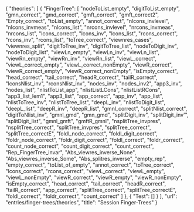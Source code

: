 {
    "theories": [
        {
            "FingerTree": [
                "nodeToList_empty",
                "digitToList_empty",
                "gmn_correct",
                "gmd_correct",
                "gmft_correct",
                "gmft_correct2",
                "Empty_correct",
                "toList_empty",
                "annot_correct",
                "nlcons_invlevel",
                "nlcons_invmeas",
                "nlcons_list",
                "nrcons_invlevel",
                "nrcons_invmeas",
                "nrcons_list",
                "lcons_correct",
                "lcons_inv",
                "lcons_list",
                "rcons_correct",
                "rcons_inv",
                "rcons_list",
                "toTree_correct",
                "viewnres_cases",
                "viewnres_split",
                "digitToTree_inv",
                "digitToTree_list",
                "nodeToDigit_inv",
                "nodeToDigit_list",
                "viewLn_empty",
                "viewLn_inv",
                "viewLn_list",
                "viewRn_empty",
                "viewRn_inv",
                "viewRn_list",
                "viewL_correct",
                "viewL_correct_empty",
                "viewL_correct_nonEmpty",
                "viewR_correct",
                "viewR_correct_empty",
                "viewR_correct_nonEmpty",
                "isEmpty_correct",
                "head_correct",
                "tail_correct",
                "headR_correct",
                "tailR_correct",
                "lconsNlist_inv",
                "rconsNlist_inv",
                "nodes_inv",
                "nodes_inv2",
                "app3_inv",
                "nodes_list",
                "nlistToList_app",
                "nlistListLCons",
                "nlistListRCons",
                "app3_list_lem1",
                "app3_list",
                "app_correct",
                "app_inv",
                "app_list",
                "nlistToTree_inv",
                "nlistToTree_list",
                "deepL_inv",
                "nlistToDigit_list",
                "deepL_list",
                "deepR_inv",
                "deepR_list",
                "gmnl_correct",
                "splitNlist_correct",
                "digitToNlist_inv",
                "gmnl_gmd",
                "gmn_gmd",
                "splitDigit_inv",
                "splitDigit_inv'",
                "splitDigit_list",
                "gmnl_gmft",
                "gmftR_gmnl",
                "nsplitTree_invpres",
                "nsplitTree_correct",
                "splitTree_invpres",
                "splitTree_correct",
                "splitTree_correctE",
                "foldl_node_correct",
                "foldl_digit_correct",
                "foldr_node_correct",
                "foldr_digit_correct",
                "foldl_correct",
                "foldr_correct",
                "count_node_correct",
                "count_digit_correct",
                "count_correct",
                "Rep_FingerTree_invar",
                "Abs_viewres_inverse_None",
                "Abs_viewres_inverse_Some",
                "Abs_splitres_inverse",
                "empty_rep",
                "empty_correct",
                "toList_of_empty",
                "annot_correct",
                "toTree_correct",
                "lcons_correct",
                "rcons_correct",
                "viewL_correct",
                "viewL_empty",
                "viewL_nonEmpty",
                "viewR_correct",
                "viewR_empty",
                "viewR_nonEmpty",
                "isEmpty_correct",
                "head_correct",
                "tail_correct",
                "headR_correct",
                "tailR_correct",
                "app_correct",
                "splitTree_correct",
                "splitTree_correctE",
                "foldl_correct",
                "foldr_correct",
                "count_correct"
            ]
        },
        {
            "Test": []
        }
    ],
    "url": "entries/finger-trees/theories",
    "title": "Session Finger-Trees"
}
